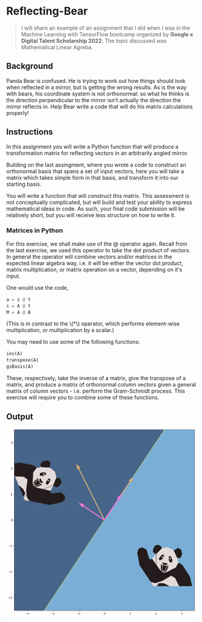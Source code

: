 # Reflecting-Bear
> I will share an example of an assignment that I did when I was in the Machine Learning with TensorFlow bootcamp organized by **Google x Digital Talent Scholarship 2022**. The topic discussed was Mathematical Linear Agreba.

## Background
Panda Bear is confused. He is trying to work out how things should look when reflected in a mirror, but is getting the wrong results.
As is the way with bears, his coordinate system is not orthonormal: so what he thinks is the direction perpendicular to the mirror isn't actually the direction the mirror reflects in.
Help Bear write a code that will do his matrix calculations properly!  

## Instructions
In this assignment you will write a Python function that will produce a transformation matrix for reflecting vectors in an arbitrarily angled mirror.

Building on the last assingment, where you wrote a code to construct an orthonormal basis that spans a set of input vectors, here you will take a matrix which takes simple form in that basis, and transform it into our starting basis.

You will write a function that will construct this matrix.
This assessment is not conceptually complicated, but will build and test your ability to express mathematical ideas in code.
As such, your final code submission will be relatively short, but you will receive less structure on how to write it.

### Matrices in Python
For this exercise, we shall make use of the @ operator again.
Recall from the last exercise, we used this operator to take the dot product of vectors.
In general the operator will combine vectors and/or matrices in the expected linear algebra way,
i.e. it will be either the vector dot product, matrix multiplication, or matrix operation on a vector, depending on it's input.

One would use the code,
```python
a = s @ t
s = A @ t
M = A @ B
```
(This is in contrast to the \\(*\\) operator, which performs element-wise multiplication, or multiplication by a scalar.)

You may need to use some of the following functions:
```python
inv(A)
transpose(A)
gsBasis(A)
```
These, respectively, take the inverse of a matrix, give the transpose of a matrix, and produce a matrix of orthonormal column vectors given a general matrix of column vectors - i.e. perform the Gram-Schmidt process.
This exercise will require you to combine some of these functions.

## Output
![This is an image](https://github.com/arienugroho050396/Reflecting-Bear/blob/main/bear.png)

